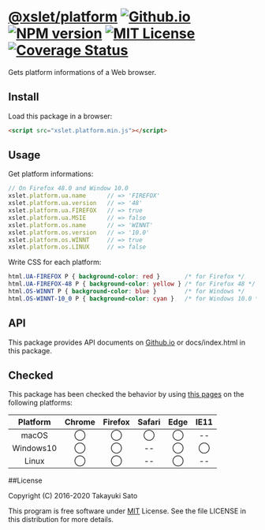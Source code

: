 # [@xslet/platform][repo-url] [![Github.io][io-image]][io-url] [![NPM version][npm-image]][npm-url] [![MIT License][mit-image]][mit-url] [![Coverage Status][coverage-image]][coverage-url]

Gets platform informations of a Web browser.

## Install

Load this package in a browser:

```html
<script src="xslet.platform.min.js"></script>
```

## Usage

Get platform informations:

```js
// On Firefox 48.0 and Window 10.0
xslet.platform.ua.name      // => 'FIREFOX'
xslet.platform.ua.version   // => '48'
xslet.platform.ua.FIREFOX   // => true
xslet.platform.ua.MSIE      // => false
xslet.platform.os.name      // => 'WINNT'
xslet.platform.os.version   // => '10.0'
xslet.platform.os.WINNT     // => true
xslet.platform.os.LINUX     // => false
```

Write CSS for each platform:

```css
html.UA-FIREFOX P { background-color: red }       /* for Firefox */
html.UA-FIREFOX-48 P { background-color: yellow } /* for Firefox 48 */
html.OS-WINNT P { background-color: blue }        /* for Windows */
html.OS-WINNT-10_0 P { background-color: cyan }   /* for Windows 10.0 */
```

## API

This package provides API documents on [Github.io](https://xslet.github.io/platform/index.html) or docs/index.html in this package.

## Checked

This package has been checked the behavior by using [this pages](https://xslet.github.io/platform/test.html) on the following platforms: 

| Platform  | Chrome | Firefox | Safari |  Edge  | IE11   |
|:---------:|:------:|:-------:|:------:|:------:|:------:| 
| macOS     |&#x25ef;|&#x25ef; |&#x25ef;|&#x25ef;|   --   |
| Windows10 |&#x25ef;|&#x25ef; |   --   |&#x25ef;|&#x25ef;|
| Linux     |&#x25ef;|&#x25ef; |   --   |&#x25ef;|   --   |

##License

Copyright (C) 2016-2020 Takayuki Sato

This program is free software under [MIT][mit-url] License.
See the file LICENSE in this distribution for more details.

[repo-url]: https://github.com/xslet/platform
[io-image]: http://img.shields.io/badge/HP-github.io-ff8888.svg
[io-url]: https://xslet.github.io/platform/
[npm-image]: http://img.shields.io/badge/npm-v0.2.3-blue.svg
[npm-url]: https://www.npmjs.org/package/@xslet/platform/
[mit-image]: http://img.shields.io/badge/license-MIT-green.svg
[mit-url]: https://opensource.org/licenses/MIT
[coverage-image]: https://coveralls.io/repos/github/xslet/platform/badge.svg?branch=master
[coverage-url]: https://coveralls.io/github/xslet/platform?branch=master
